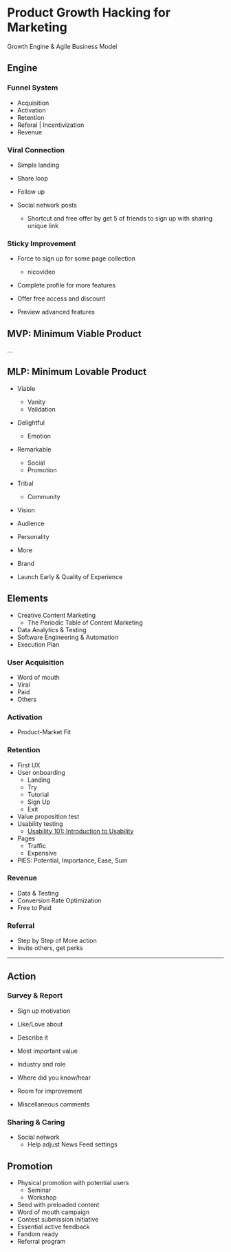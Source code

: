 Product Growth Hacking for Marketing
====================================

Growth Engine & Agile Business Model

Engine
------

### Funnel System

+ Acquisition
+ Activation
+ Retention
+ Referal | Incentivization
+ Revenue

### Viral Connection

+ Simple landing
+ Share loop
+ Follow up

+ Social network posts
  + Shortcut and free offer by get 5 of friends to sign up with sharing unique link

### Sticky Improvement

+ Force to sign up for some page collection
  + nicovideo

+ Complete profile for more features
+ Offer free access and discount
+ Preview advanced features


MVP: Minimum Viable Product
---------------------------

...


MLP: Minimum Lovable Product
-----------------------------

+ Viable
  + Vanity
  + Validation
+ Delightful
  + Emotion
+ Remarkable
  + Social
  + Promotion
+ Tribal
  + Community

+ Vision
+ Audience
+ Personality
+ More
+ Brand

+ Launch Early & Quality of Experience


Elements
--------

+ Creative Content Marketing
  + The Periodic Table of Content Marketing
+ Data Analytics & Testing
+ Software Engineering & Automation
+ Execution Plan

### User Acquisition

+ Word of mouth
+ Viral
+ Paid
+ Others

### Activation

+ Product-Market Fit

### Retention

+ First UX
+ User onboarding
  + Landing
  + Try
  + Tutorial
  + Sign Up
  + Exit
+ Value proposition test
+ Usability testing
  + [Usability 101: Introduction to Usability](http://www.nngroup.com/articles/usability-101-introduction-to-usability)
+ Pages
  + Traffic
  + Expensive
+ PIES: Potential, Importance, Ease, Sum

### Revenue

+ Data & Testing
+ Conversion Rate Optimization
+ Free to Paid

### Referral

+ Step by Step of More action
+ Invite others, get perks

*  *  *

Action
------

### Survey & Report

+ Sign up motivation
+ Like/Love about
+ Describe it
+ Most important value

+ Industry and role
+ Where did you know/hear
+ Room for improvement
+ Miscellaneous comments

### Sharing & Caring

+ Social network
  + Help adjust News Feed settings


Promotion
---------

+ Physical promotion with potential users
  + Seminar
  + Workshop
+ Seed with preloaded content
+ Word of mouth campaign
+ Contest submission initiative
+ Essential active feedback
+ Fandom ready
+ Referral program
